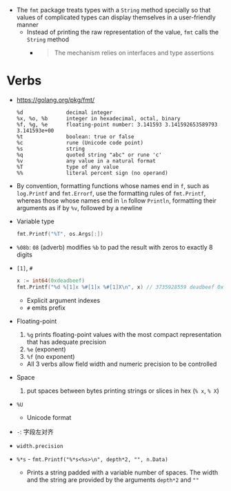 - The `fmt` package treats types with a `String` method specially so that values of complicated types can display themselves in a user-friendly manner
    - Instead of printing the raw representation of the value, `fmt` calls the `String` method
        - > The mechanism relies on interfaces and type assertions
# Verbs
- https://golang.org/pkg/fmt/

    ```
    %d              decimal integer
    %x, %o, %b      integer in hexadecimal, octal, binary
    %f, %g, %e      floating-point number: 3.141593 3.141592653589793 3.141593e+00
    %t              boolean: true or false
    %c              rune (Unicode code point)
    %s              string
    %q              quoted string "abc" or rune 'c'
    %v              any value in a natural format
    %T              type of any value
    %%              literal percent sign (no operand)
    ```

- By convention, formatting functions whose names end in `f`, such as `log.Printf` and `fmt.Errorf`, use the formatting rules of `fmt.Printf`, whereas those whose names end in `ln` follow `Println`, formatting their arguments as if by `%v`, followed by a newline
- Variable type
    
    ```go
    fmt.Printf("%T", os.Args[:])
    ```

- `%08b`: `08` (adverb) modifies `%b` to pad the result with zeros to exactly 8 digits
- `[1]`, `#`

    ```go
    x := int64(0xdeadbeef)
    fmt.Printf("%d %[1]x %#[1]x %#[1]X\n", x) // 3735928559 deadbeef 0xdeadbeef 0XDEADBEEF
    ```

    - Explicit argument indexes
    - `#` emits prefix
- Floating-point
   1. `%g` prints floating-point values with the most compact representation that has adequate precision
   2. `%e` (exponent)
   3. `%f` (no exponent)
    - All 3 verbs allow field width and numeric precision to be controlled
- Space
    1. put spaces between bytes printing strings or slices in hex (`% x`, `% X`)
    <!-- 2. leave a space for elided sign in numbers (`% d`) -->
- `%U`
    - Unicode format
- `-`: 字段左对齐
- `width.precision`
- `%*s` - `fmt.Printf("%*s<%s>\n", depth*2, "", n.Data)`
    - Prints a string padded with a variable number of spaces. The width and the string are provided by the arguments `depth*2` and `""`